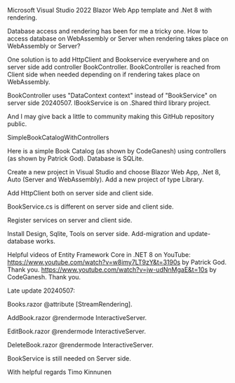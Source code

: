 Microsoft Visual Studio 2022 Blazor Web App template and .Net 8 with rendering. 

Database access and rendering has been for me a tricky one. How to access database on WebAssembly or Server when rendering takes place on WebAssembly or Server?

One solution is to add HttpClient and Bookservice everywhere and on server side add controller BookController. BookController is reached from Client side when needed depending on if rendering takes place on WebAssembly.

BookController uses "DataContext context" instead of "BookService" on server side 20240507. IBookService is on .Shared third library project.

And I may give back a little to community making this GitHub repository public.

SimpleBookCatalogWithControllers

Here is a simple Book Catalog (as shown by CodeGanesh) using controllers (as shown by Patrick God). Database is SQLite.

Create a new project in Visual Studio and choose Blazor Web App, .Net 8, Auto (Server and WebAssembly).
Add a new project of type Library.

Add HttpClient both on server side and client side.

BookService.cs is different on server side and client side.

Register services on server and client side.

Install Design, Sqlite, Tools on server side. Add-migration and update-database works.

Helpful videos of Entity Framework Core in .NET 8 on YouTube:
https://www.youtube.com/watch?v=w8imy7LT9zY&t=3190s by Patrick God. Thank you.
https://www.youtube.com/watch?v=jw-udNnMgaE&t=10s by CodeGanesh. Thank you.

Late update 20240507:

Books.razor @attribute [StreamRendering].

AddBook.razor @rendermode InteractiveServer.

EditBook.razor @rendermode InteractiveServer.

DeleteBook.razor @rendermode InteractiveServer.

BookService is still needed on Server side.

With helpful regards Timo Kinnunen
